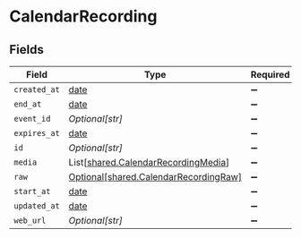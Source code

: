 # CalendarRecording


## Fields

| Field                                                                                | Type                                                                                 | Required                                                                             | Description                                                                          |
| ------------------------------------------------------------------------------------ | ------------------------------------------------------------------------------------ | ------------------------------------------------------------------------------------ | ------------------------------------------------------------------------------------ |
| `created_at`                                                                         | [date](https://docs.python.org/3/library/datetime.html#date-objects)                 | :heavy_minus_sign:                                                                   | N/A                                                                                  |
| `end_at`                                                                             | [date](https://docs.python.org/3/library/datetime.html#date-objects)                 | :heavy_minus_sign:                                                                   | N/A                                                                                  |
| `event_id`                                                                           | *Optional[str]*                                                                      | :heavy_minus_sign:                                                                   | N/A                                                                                  |
| `expires_at`                                                                         | [date](https://docs.python.org/3/library/datetime.html#date-objects)                 | :heavy_minus_sign:                                                                   | N/A                                                                                  |
| `id`                                                                                 | *Optional[str]*                                                                      | :heavy_minus_sign:                                                                   | N/A                                                                                  |
| `media`                                                                              | List[[shared.CalendarRecordingMedia](../../models/shared/calendarrecordingmedia.md)] | :heavy_minus_sign:                                                                   | N/A                                                                                  |
| `raw`                                                                                | [Optional[shared.CalendarRecordingRaw]](../../models/shared/calendarrecordingraw.md) | :heavy_minus_sign:                                                                   | N/A                                                                                  |
| `start_at`                                                                           | [date](https://docs.python.org/3/library/datetime.html#date-objects)                 | :heavy_minus_sign:                                                                   | N/A                                                                                  |
| `updated_at`                                                                         | [date](https://docs.python.org/3/library/datetime.html#date-objects)                 | :heavy_minus_sign:                                                                   | N/A                                                                                  |
| `web_url`                                                                            | *Optional[str]*                                                                      | :heavy_minus_sign:                                                                   | N/A                                                                                  |